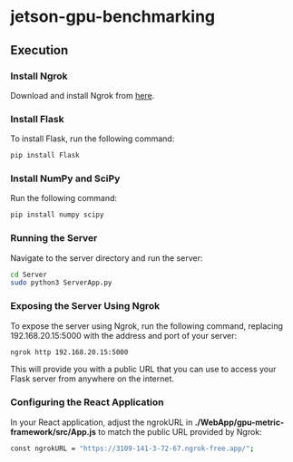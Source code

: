 # jetson-gpu-benchmarking

## Execution

### Install Ngrok

Download and install Ngrok from [here](https://ngrok.com/download).

### Install Flask

To install Flask, run the following command:

```bash
pip install Flask
```

### Install NumPy and SciPy

Run the following command:

```bash
pip install numpy scipy
```

### Running the Server

Navigate to the server directory and run the server:

```bash
cd Server
sudo python3 ServerApp.py
```

### Exposing the Server Using Ngrok
To expose the server using Ngrok, run the following command, replacing 192.168.20.15:5000 with the address and port of your server:

```bash
ngrok http 192.168.20.15:5000
```
This will provide you with a public URL that you can use to access your Flask server from anywhere on the internet.

### Configuring the React Application
In your React application, adjust the ngrokURL in **./WebApp/gpu-metric-framework/src/App.js** to match the public URL provided by Ngrok:

```bash
const ngrokURL = "https://3109-141-3-72-67.ngrok-free.app/";
```
